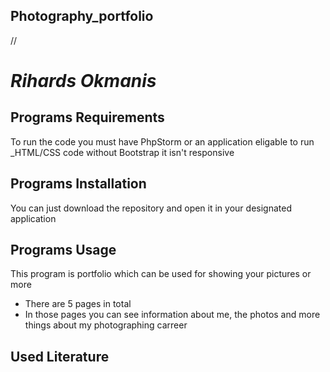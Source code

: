 ## Photography_portfolio
//
# _Rihards Okmanis_

## Programs Requirements

To run the code you must have PhpStorm or an application eligable to run _HTML/CSS code without Bootstrap it isn't responsive

## Programs Installation

You can just download the repository and open it in your designated application

## Programs Usage 

This program is portfolio which can be used for showing your pictures or more 
* There are 5 pages in total
* In those pages you can see information about me, the photos and more things about my photographing carreer

## Used Literature
